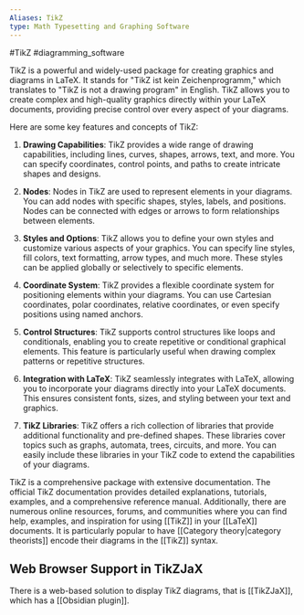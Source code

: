 ```yaml
---
Aliases: TikZ
type: Math Typesetting and Graphing Software
---
```

#TikZ #diagramming_software 


TikZ is a powerful and widely-used package for creating graphics and diagrams in LaTeX. It stands for "TikZ ist kein Zeichenprogramm," which translates to "TikZ is not a drawing program" in English. TikZ allows you to create complex and high-quality graphics directly within your LaTeX documents, providing precise control over every aspect of your diagrams.

Here are some key features and concepts of TikZ:

1. **Drawing Capabilities**: TikZ provides a wide range of drawing capabilities, including lines, curves, shapes, arrows, text, and more. You can specify coordinates, control points, and paths to create intricate shapes and designs.
    
2. **Nodes**: Nodes in TikZ are used to represent elements in your diagrams. You can add nodes with specific shapes, styles, labels, and positions. Nodes can be connected with edges or arrows to form relationships between elements.
    
3. **Styles and Options**: TikZ allows you to define your own styles and customize various aspects of your graphics. You can specify line styles, fill colors, text formatting, arrow types, and much more. These styles can be applied globally or selectively to specific elements.
    
4. **Coordinate System**: TikZ provides a flexible coordinate system for positioning elements within your diagrams. You can use Cartesian coordinates, polar coordinates, relative coordinates, or even specify positions using named anchors.
    
5. **Control Structures**: TikZ supports control structures like loops and conditionals, enabling you to create repetitive or conditional graphical elements. This feature is particularly useful when drawing complex patterns or repetitive structures.
    
6. **Integration with LaTeX**: TikZ seamlessly integrates with LaTeX, allowing you to incorporate your diagrams directly into your LaTeX documents. This ensures consistent fonts, sizes, and styling between your text and graphics.
    
7. **TikZ Libraries**: TikZ offers a rich collection of libraries that provide additional functionality and pre-defined shapes. These libraries cover topics such as graphs, automata, trees, circuits, and more. You can easily include these libraries in your TikZ code to extend the capabilities of your diagrams.
    

TikZ is a comprehensive package with extensive documentation. The official TikZ documentation provides detailed explanations, tutorials, examples, and a comprehensive reference manual. Additionally, there are numerous online resources, forums, and communities where you can find help, examples, and inspiration for using [[TikZ]] in your [[LaTeX]] documents. It is particularly popular to have [[Category theory|category theorists]] encode their diagrams in the [[TikZ]] syntax.

## Web Browser Support in TikZJaX
There is a web-based solution to display TikZ diagrams, that is [[TikZJaX]], which has a [[Obsidian plugin]].